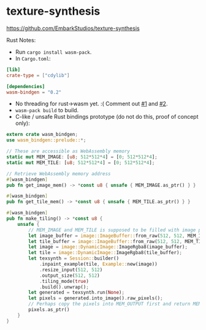 # texture-synthesis

https://github.com/EmbarkStudios/texture-synthesis

Rust Notes:
- Run `cargo install wasm-pack`.
- In `Cargo.toml`:
```toml
[lib]
crate-type = ["cdylib"]

[dependencies]
wasm-bindgen = "0.2"
```
- No threading for rust->wasm yet. :( Comment out [#1](https://github.com/EmbarkStudios/texture-synthesis/blob/cd3ca527e8319072b09597ba22d32f71dec44280/lib/src/multires_stochastic_texture_synthesis.rs#L783) and [#2](https://github.com/EmbarkStudios/texture-synthesis/blob/cd3ca527e8319072b09597ba22d32f71dec44280/lib/src/multires_stochastic_texture_synthesis.rs#L785).
- `wasm-pack build` to build.
- C-like / unsafe Rust bindings prototype (do not do this, proof of concept only):
```rust
extern crate wasm_bindgen;
use wasm_bindgen::prelude::*;

// These are accessible as WebAssembly memory
static mut MEM_IMAGE: [u8; 512*512*4] = [0; 512*512*4];
static mut MEM_TILE: [u8; 512*512*4] = [0; 512*512*4];

// Retrieve WebAssembly memory address
#[wasm_bindgen]
pub fn get_image_mem() -> *const u8 { unsafe { MEM_IMAGE.as_ptr() } }

#[wasm_bindgen]
pub fn get_tile_mem() -> *const u8 { unsafe { MEM_TILE.as_ptr() } }

#[wasm_bindgen]
pub fn make_tiling() -> *const u8 {
    unsafe {
        // MEM_IMAGE and MEM_TILE is supposed to be filled with image pixels now
        let image_buffer = image::ImageBuffer::from_raw(512, 512, MEM_IMAGE.to_vec()).unwrap();
        let tile_buffer = image::ImageBuffer::from_raw(512, 512, MEM_TILE.to_vec()).unwrap();
        let image = image::DynamicImage::ImageRgba8(image_buffer);
        let tile = image::DynamicImage::ImageRgba8(tile_buffer);
        let texsynth = Session::builder()
            .inpaint_example(tile, Example::new(image))
            .resize_input(512, 512)
            .output_size(512, 512)
            .tiling_mode(true)
            .build().unwrap();
        let generated = texsynth.run(None);
        let pixels = generated.into_image().raw_pixels();
        // Perhaps copy the pixels into MEM_OUTPUT first and return MEM_OUTPUT.as_ptr()
        pixels.as_ptr()
    }
}
```
